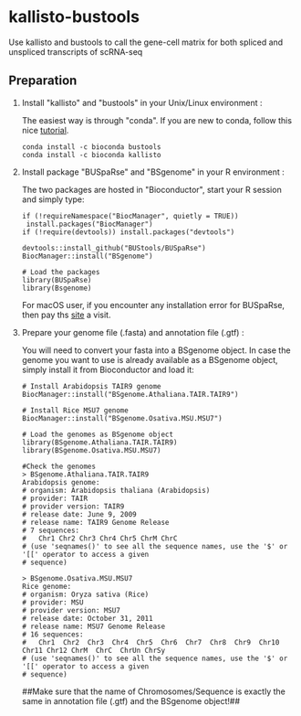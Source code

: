 # kallisto-bustools
Use kallisto and bustools to call the gene-cell matrix for both spliced and unspliced transcripts of scRNA-seq

## Preparation

1. Install "kallisto" and "bustools" in your Unix/Linux environment :
   
   The easiest way is through "conda". If you are new to conda, follow this nice [tutorial](https://www.digitalocean.com/community/tutorials/how-to-install-anaconda-on-ubuntu-18-04-quickstart). 
   ```
   conda install -c bioconda bustools
   conda install -c bioconda kallisto
   ```
2. Install package "BUSpaRse" and "BSgenome" in your R environment :
   
   The two packages are hosted in "Bioconductor", start your R session and simply type:
   
   ```
   if (!requireNamespace("BiocManager", quietly = TRUE))
    install.packages("BiocManager")
   if (!require(devtools)) install.packages("devtools")
   
   devtools::install_github("BUStools/BUSpaRse")
   BiocManager::install("BSgenome")
   
   # Load the packages
   library(BUSpaRse)
   library(Bsgenome)
   ```
   For macOS user, if you encounter any installation error for BUSpaRse, then pay ths [site](https://github.com/BUStools/BUSpaRse) a visit.
   
3. Prepare your genome file (.fasta) and annotation file (.gtf) :

   You will need to convert your fasta into a BSgenome object. In case the genome you want to use is already available as a BSgenome object, simply install it from Bioconductor and load it:
   ```
   # Install Arabidopsis TAIR9 genome
   BiocManager::install("BSgenome.Athaliana.TAIR.TAIR9")
   
   # Install Rice MSU7 genome
   BiocManager::install("BSgenome.Osativa.MSU.MSU7")
   
   # Load the genomes as BSgenome object
   library(BSgenome.Athaliana.TAIR.TAIR9)
   library(BSgenome.Osativa.MSU.MSU7)
   
   #Check the genomes
   > BSgenome.Athaliana.TAIR.TAIR9
   Arabidopsis genome:
   # organism: Arabidopsis thaliana (Arabidopsis)
   # provider: TAIR
   # provider version: TAIR9
   # release date: June 9, 2009
   # release name: TAIR9 Genome Release
   # 7 sequences:
   #   Chr1 Chr2 Chr3 Chr4 Chr5 ChrM ChrC                                                                 
   # (use 'seqnames()' to see all the sequence names, use the '$' or '[[' operator to access a given
   # sequence)
   
   > BSgenome.Osativa.MSU.MSU7
   Rice genome:
   # organism: Oryza sativa (Rice)
   # provider: MSU
   # provider version: MSU7
   # release date: October 31, 2011
   # release name: MSU7 Genome Release
   # 16 sequences:
   #   Chr1  Chr2  Chr3  Chr4  Chr5  Chr6  Chr7  Chr8  Chr9  Chr10 Chr11 Chr12 ChrM  ChrC  ChrUn ChrSy      
   # (use 'seqnames()' to see all the sequence names, use the '$' or '[[' operator to access a given
   # sequence)
   ```
   ##Make sure that the name of Chromosomes/Sequence is exactly the same in annotation file (.gtf) and the BSgenome object!## 











